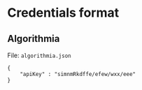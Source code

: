 # Credentials format

## Algorithmia

File: `algorithmia.json`

```
{
    "apiKey" : "simnmRkdffe/efew/wxx/eee"
}
```